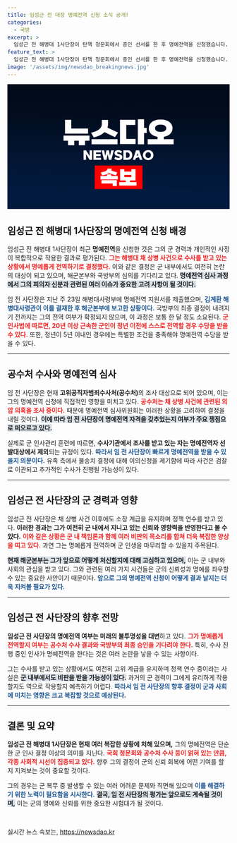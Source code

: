 ```yaml
---
title: 임성근 전 대장 명예전역 신청 소식 공개!
categories:
  - 국방
excerpt: >
  임성근 전 해병대 1사단장이 탄핵 청문회에서 증인 선서를 한 후 명예전역을 신청했습니다. 그러나 공수처 수사가 진행 중인 상황에서 전역이 허가될지, 비판의 목소리가 높아지고 있습니다. 이 사건의 향방이 주목받고 있습니다.
feature_text: >
  임성근 전 해병대 1사단장이 탄핵 청문회에서 증인 선서를 한 후 명예전역을 신청했습니다. 그러나 공수처 수사가 진행 중인 상황에서 전역이 허가될지, 비판의 목소리가 높아지고 있습니다. 이 사건의 향방이 주목받고 있습니다.
image: '/assets/img/newsdao_breakingnews.jpg'
---
```


<p><img src="/assets/img/newsdao_breakingnews.jpg" alt="firstkoreanews 속보" /></p>

<h2 data-ke-size="size26">임성근 전 해병대 1사단장의 명예전역 신청 배경</h2>

<p data-ke-size="size16">임성근 전 해병대 1사단장이 최근 <b>명예전역</b>을 신청한 것은 그의 군 경력과 개인적인 사정이 복합적으로 작용한 결과로 평가된다. <b><span style="color: #ee2323;">그는 해병대 채 상병 사건으로 수사를 받고 있는 상황에서 명예롭게 전역하기로 결정했다.</span></b> 이와 같은 결정은 군 내부에서도 여전히 논란의 대상이 되고 있으며, 해군본부와 국방부의 심의를 기다리고 있다. <b><span style="background-color: #21538527;">명예전역 심사 과정에서 그의 피의자 신분과 관련된 여러 이슈가 중요한 고려 사항이 될 것이다.</span></b> </p>

<p data-ke-size="size16">임 전 사단장은 지난 주 23일 해병대사령부에 명예전역 지원서를 제출했으며, <b><span style="color: #1a5490;">김계환 해병대사령관이 이를 결재한 후 해군본부에 보고한 상황이다.</span></b> 국방부의 최종 결정이 내려지기 전까지는 그의 전역 여부가 확정되지 않으며, 이 과정은 보통 한 달 정도 소요된다. <b><span style="color: #ee2323;">군인사법에 따르면, 20년 이상 근속한 군인이 정년 이전에 스스로 전역할 경우 수당을 받을 수 있다.</span></b> 또한, 정년이 5년 이내인 경우에는 특별한 조건을 충족해야 명예전역 수당을 받을 수 있다.</p>

<hr>

<h2 data-ke-size="size26">공수처 수사와 명예전역 심사</h2>

<p data-ke-size="size16">임 전 사단장은 현재 <b>고위공직자범죄수사처(공수처)</b>의 조사 대상으로 되어 있으며, 이는 그의 명예전역 신청에 직접적인 영향을 미치고 있다. <b><span style="color: #ee2323;">공수처는 채 상병 사건에 관련된 외압 의혹을 조사 중이다.</span></b> 때문에 명예전역 심사위원회는 이러한 상황을 고려하여 결정을 내릴 것이다. <b><span style="background-color: #21538527;">이에 따라 임 전 사단장이 명예전역 자격을 갖추었는지 여부가 주요 쟁점으로 떠오르고 있다.</span></b></p>

<p data-ke-size="size16">실제로 군 인사관리 훈련에 따르면, <b>수사기관에서 조사를 받고 있는 자는 명예전역자 선발대상에서 제외</b>되는 규정이 있다. <b><span style="color: #1a5490;">따라서 임 전 사단장이 빠르게 명예전역을 받을 수 있을지 의문이다.</span></b> 유족 측에서 불송치 결정에 대해 이의신청을 제기함에 따라 사건은 검찰로 이관되고 추가적인 수사가 진행될 가능성이 있다.</p>

<hr>

<h2 data-ke-size="size26">임성근 전 사단장의 군 경력과 영향</h2>

<p data-ke-size="size16">임성근 전 사단장은 채 상병 사건 이후에도 소장 계급을 유지하며 정책 연수를 받고 있다. <b>이러한 경과는 그가 여전히 군 내에서 지니고 있는 신뢰와 영향력을 반영한다고 볼 수 있다.</b> <b><span style="color: #ee2323;">이와 같은 상황은 군 내 책임론과 함께 여러 비판의 목소리를 합쳐 더욱 복잡한 양상을 띠고 있다.</span></b> 과연 그는 명예롭게 전역하며 군 인생을 마무리할 수 있을지 주목된다.</p>

<p data-ke-size="size16"><b><span style="background-color: #21538527;">현재 해군본부는 그가 앞으로 어떻게 처신할지에 대해 고심하고 있으며,</span></b> 이는 군 내부와 사회의 관심을 받고 있다. 그와 관련된 여러 가지 사건들은 군의 신뢰성과 명예를 좌우할 수 있는 중요한 사안이기 때문이다. <b><span style="color: #1a5490;">앞으로 그의 명예전역 신청이 어떻게 결과 날지는 더욱 지켜볼 필요가 있다.</span></b></p>

<hr>

<h2 data-ke-size="size26">임성근 전 사단장의 향후 전망</h2>

<p data-ke-size="size16"><b>임성근 전 사단장의 명예전역 여부는 미래의 불투명성을 대변</b>하고 있다. <b><span style="color: #ee2323;">그가 명예롭게 전역할지 여부는 공수처 수사 결과와 국방부의 최종 승인을 기다려야 한다.</span></b> 특히, 수사 진행 중인 인사가 명예전역을 한다는 것은 여러 논란을 낳을 수 있는 사항이다.</p>

<p data-ke-size="size16">그는 수사를 받고 있는 상황에서도 여전히 고위 계급을 유지하며 정책 연수 중이라는 사실은 <b><span style="background-color: #21538527;">군 내부에서도 비판을 받을 가능성이 있다.</span></b> 과거의 군 경력이 그에게 유리하게 작용할지도 역으로 작용할지 예측하기 어렵다. <b><span style="color: #1a5490;">따라서 임 전 사단장의 향후 결정이 군과 사회에 미치는 영향은 크고 복잡할 것으로 예상된다.</span></b></p>

<hr>

<h2 data-ke-size="size26">결론 및 요약</h2>

<p data-ke-size="size16"><b>임성근 전 해병대 1사단장은 현재 여러 복잡한 상황에 처해 있으며,</b> 그의 명예전역은 단순한 군 인사 결정 이상의 의미를 지닌다. <b><span style="color: #ee2323;">국회 청문회와 공수처 수사 등이 얽혀 있는 만큼, 각종 사회적 시선이 집중되고 있다.</span></b> 향후 그의 결정이 군의 신뢰 회복에 어떤 기여를 할지 지켜보는 것이 중요할 것이다.</p>

<p data-ke-size="size16">그의 경우는 군 복무 중 발생할 수 있는 여러 어려운 문제와 직면해 있으며 <b><span style="color: #1a5490;">이를 해결하기 위한 노력이 필요함을 시사한다.</span></b> <b><span style="background-color: #21538527;">결국, 임 전 사단장의 평가는 앞으로도 계속될 것이며,</span></b> 이는 군의 명예와 신뢰를 위한 중요한 시험대가 될 것이다.</p>

<p data-ke-size="size16">&nbsp;</p>
실시간 뉴스 속보는, <a href="https://newsdao.kr" rel="dofollow">https://newsdao.kr</a>


